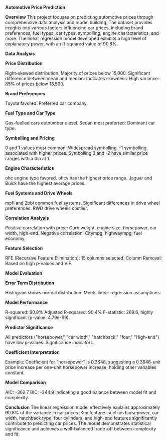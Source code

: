 **Automotive Price Prediction**

**Overview**
This project focuses on predicting automotive prices through comprehensive data analysis and model building. The dataset provides insights into various factors influencing car prices, including brand preferences, fuel types, car types, symbolling, engine characteristics, and more. The linear regression model developed exhibits a high level of explanatory power, with an R-squared value of 90.8%.

**Data Analysis**

**Price Distribution**

Right-skewed distribution: Majority of prices below 15,000.
Significant difference between mean and median: Indicates skewness.
High variance: 85% of prices below 18,500.

**Brand Preferences**

Toyota favored: Preferred car company.

**Fuel Type and Car Type**

Gas-fuelled cars outnumber diesel.
Sedan most preferred: Dominant car type.

**Symbolling and Pricing**

0 and 1 values most common: Widespread symbolling.
-1 symbolling associated with higher prices.
Symbolling 3 and -2 have similar price ranges with a dip at 1.

**Engine Characteristics**

ohc engine type favored.
ohcv has the highest price range.
Jaguar and Buick have the highest average prices.

**Fuel Systems and Drive Wheels**

mpfi and 2bbl common fuel systems.
Significant differences in drive wheel preferences.
RWD drive wheels costlier.

**Correlation Analysis**

Positive correlation with price: Curb weight, engine size, horsepower, car width, high-end.
Negative correlation: Citympg, highwaympg, fuel economy.

**Feature Selection**

RFE (Recursive Feature Elimination): 15 columns selected.
Column Removal: Based on high p-values and VIF.

**Model Evaluation**

**Error Term Distribution**

Histogram shows normal distribution: Meets linear regression assumptions.

**Model Performance**

R-squared: 90.8%
Adjusted R-squared: 90.4%
F-statistic: 269.6, highly significant (p-value: 4.79e-69).

**Predictor Significance**

All predictors ("horsepower," "car width," "hatchback," "four," "High-end") have low p-values: Significance indicators.

**Coefficient Interpretation**

Example: Coefficient for "horsepower" is 0.3648, suggesting a 0.3648-unit price increase per one-unit horsepower increase, holding other variables constant.

**Model Comparison**

AIC: -362.7
BIC: -344.9
Indicating a good balance between model fit and complexity.

**Conclusion**
The linear regression model effectively explains approximately 90.8% of the variance in car prices. Key features such as horsepower, car width, hatchback type, four cylinders, and high-end features significantly contribute to predicting car prices. The model demonstrates statistical significance and achieves a well-balanced trade-off between complexity and fit.




